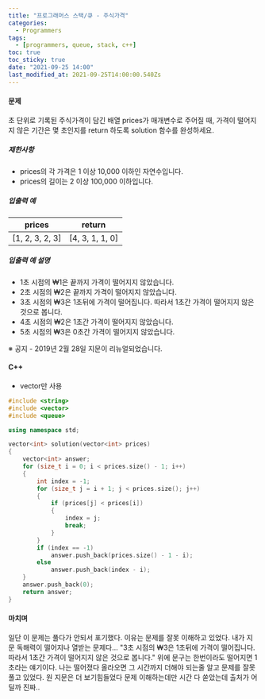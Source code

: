 ```yaml
---
title: "프로그래머스 스택/큐 - 주식가격"
categories:
  - Programmers
tags:
  - [programmers, queue, stack, c++]
toc: true
toc_sticky: true
date: "2021-09-25 14:00"
last_modified_at: 2021-09-25T14:00:00.540Zs
---
```


#### 문제

초 단위로 기록된 주식가격이 담긴 배열 prices가 매개변수로 주어질 때, 가격이 떨어지지 않은 기간은 몇 초인지를 return 하도록 solution 함수를 완성하세요.

##### 제한사항

- prices의 각 가격은 1 이상 10,000 이하인 자연수입니다.
- prices의 길이는 2 이상 100,000 이하입니다.

##### 입출력 예

| prices          | return          |
| --------------- | --------------- |
| [1, 2, 3, 2, 3] | [4, 3, 1, 1, 0] |

##### 입출력 예 설명

- 1초 시점의 ₩1은 끝까지 가격이 떨어지지 않았습니다.
- 2초 시점의 ₩2은 끝까지 가격이 떨어지지 않았습니다.
- 3초 시점의 ₩3은 1초뒤에 가격이 떨어집니다. 따라서 1초간 가격이 떨어지지 않은 것으로 봅니다.
- 4초 시점의 ₩2은 1초간 가격이 떨어지지 않았습니다.
- 5초 시점의 ₩3은 0초간 가격이 떨어지지 않았습니다.

※ 공지 - 2019년 2월 28일 지문이 리뉴얼되었습니다.

#### C++

* vector만 사용

```c++
#include <string>
#include <vector>
#include <queue>

using namespace std;

vector<int> solution(vector<int> prices)
{
    vector<int> answer;
    for (size_t i = 0; i < prices.size() - 1; i++)
    {
        int index = -1;
        for (size_t j = i + 1; j < prices.size(); j++)
        {
            if (prices[j] < prices[i])
            {
                index = j;
                break;
            }
        }
        if (index == -1)
            answer.push_back(prices.size() - 1 - i);
        else
            answer.push_back(index - i);
    }
    answer.push_back(0);
    return answer;
}
```

#### 마치며

일단 이 문제는 풀다가 안되서 포기했다. 이유는 문제를 잘못 이해하고 있었다. 내가 지문 독해력이 떨어지나 열받는 문제다... "3초 시점의 ₩3은 1초뒤에 가격이 떨어집니다. 따라서 1초간 가격이 떨어지지 않은 것으로 봅니다." 위에 문구는 한번이라도 떨어지면 1초라는 얘기이다. 나는 떨어졌다 올라오면 그 시간까지 더해야 되는줄 알고 문제를 잘못 풀고 있었다. 원 지문은 더 보기힘들었다 문제 이해하는데만 시간 다 쏟았는데 출처가 어딜까 진짜..